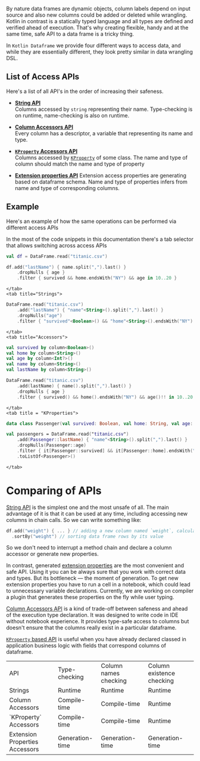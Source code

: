 [//]: # (title: Access APIs)

<!---IMPORT org.jetbrains.kotlinx.dataframe.samples.api.ApiLevels-->

By nature data frames are dynamic objects, column labels depend on input source and also new columns could be added or deleted while wrangling. Kotlin in contrast is a statically typed language and all types are defined and verified ahead of execution. That's why creating flexible, handy and at the same time, safe API to a data frame is a tricky thing.

In `Kotlin Dataframe` we provide four different ways to access data, and while they are essentially different, they look pretty similar in data wrangling DSL.

## List of Access APIs
Here's a list of all API's in the order of increasing their safeness.

* [**String API**](stringApi.md) <br/>
  Columns accessed by `string` representing their name. Type-checking is on runtime, name-checking is also on runtime.

* [**Column Accessors API**](columnAccessorsApi.md) <br />
  Every column has a descriptor, a variable that representing its name and type.

* [**`KProperty` Accessors API**](KPropertiesApi.md) <br />
  Columns accessed by [`KProperty`](https://kotlinlang.org/docs/reflection.html#property-references) of some class. The name and type of column should match the name and type of property

* [**Extension properties API**](extensionPropertiesApi.md)
  Extension access properties are generating based on dataframe schema. Name and type of properties infers from name and type of corresponding columns.

## Example
Here's an example of how the same operations can be performed via different access APIs

<note>
In the most of the code snippets in this documentation there's a tab selector that allows switching across access APIs
</note>

<tabs>
    <tab title = "Generated Properties">
        
<!---FUN extensionProperties1-->

```kotlin
val df = DataFrame.read("titanic.csv")
```

<!---END-->

<!---FUN extensionProperties2-->

```kotlin
df.add("lastName") { name.split(",").last() }
    .dropNulls { age }
    .filter { survived && home.endsWith("NY") && age in 10..20 }
```

<!---END-->

    </tab>
    <tab title="Strings">

<!---FUN strings-->

```kotlin
DataFrame.read("titanic.csv")
    .add("lastName") { "name"<String>().split(",").last() }
    .dropNulls("age")
    .filter { "survived"<Boolean>() && "home"<String>().endsWith("NY") && "age"<Int>() in 10..20 }
```

<!---END-->

    </tab>
    <tab title="Accessors">
        
<!---FUN accessors3-->

```kotlin
val survived by column<Boolean>()
val home by column<String>()
val age by column<Int?>()
val name by column<String>()
val lastName by column<String>()

DataFrame.read("titanic.csv")
    .add(lastName) { name().split(",").last() }
    .dropNulls { age }
    .filter { survived() && home().endsWith("NY") && age()!! in 10..20 }
```

<!---END-->

    </tab>
    <tab title = "KProperties">

<!---FUN kproperties1-->

```kotlin
data class Passenger(val survived: Boolean, val home: String, val age: Int, val lastName: String)

val passengers = DataFrame.read("titanic.csv")
    .add(Passenger::lastName) { "name"<String>().split(",").last() }
    .dropNulls(Passenger::age)
    .filter { it[Passenger::survived] && it[Passenger::home].endsWith("NY") && it[Passenger::age] in 10..20 }
    .toListOf<Passenger>()
```

<!---END-->

    </tab>
</tabs>

# Comparing of APIs
[String API](stringApi.md) is the simplest one and the most unsafe of all. The main advantage of it is that it can be used at any time, including accessing new columns in chain calls. So we can write something like:
```kotlin
df.add("weight") { ... } // adding a new column named `weight`, calculated by some expression
  .sortBy("weight") // sorting data frame rows by its value
```
So we don't need to interrupt a method chain and declare a column accessor or generate new properties.

In contrast, generated [extension properties](extensionPropertiesApi.md) are the most convenient and safe API. Using it you can be always sure that you work with correct data and types. But its bottleneck — the moment of generation. To get new extension properties you have to run a cell in a notebook, which could lead to unnecessary variable declarations. Currently, we are working on compiler a plugin that generates these properties on the fly while user typing.

[Column Accessors API](columnAccessorsApi.md) is a kind of trade-off between safeness and ahead of the execution type declaration. It was designed to write code in IDE without notebook experience. It provides type-safe access to columns but doesn't ensure that the columns really exist in a particular dataframe.

[`KProperty` based API](KPropertiesApi.md) is useful when you have already declared classed in application business logic with fields that correspond columns of dataframe.

<table>
    <tr>
        <td> API </td>
        <td> Type-checking </td>
        <td> Column names checking </td>
        <td> Column existence checking </td>
    </tr>
    <tr>
        <td> Strings </td>
        <td> Runtime </td>
        <td> Runtime </td>
        <td> Runtime </td>
    </tr>
    <tr>
        <td> Column Accessors </td>
        <td> Compile-time </td>
        <td> Compile-time </td>
        <td> Runtime </td>
    </tr>
    <tr>
        <td> `KProperty` Accessors </td>
        <td> Compile-time </td>
        <td> Compile-time </td>
        <td> Runtime </td>
    </tr>
    <tr>
        <td> Extension Properties Accessors </td>
        <td> Generation-time </td>
        <td> Generation-time </td>
        <td> Generation-time </td>
    </tr>
</table>
